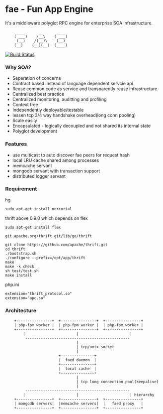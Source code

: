 fae - Fun App Engine
====================
It's a middleware polyglot RPC engine for enterprise SOA infrastructure.

         ____      __      ____ 
        ( ___)    /__\    ( ___)
         )__)    /(__)\    )__) 
        (__)    (__)(__)  (____)

[![Build Status](https://travis-ci.org/funkygao/fae.png?branch=master)](https://travis-ci.org/funkygao/fae)
                               
### Why SOA?

*   Seperation of concerns
*   Contract based instead of language dependent servcie api
*   Reuse common code as service and transparently reuse infrastructure
*   Centralized best practice
*   Centralized monitoring, auditting and profiling
*   Context free
*   Independently deployable/testable
*   lessen tcp 3/4 way handshake overhead(long conn pooling)
*   Scale easily
*   Encapsulated - logically decoupled and not shared its internal state
*   Polyglot development

### Features

*   use multicast to auto discover fae peers for request hash
*   local LRU cache shared among processes
*   memcache servant
*   mongodb servant with transaction support
*   distributed logger servant

### Requirement

hg

    sudo apt-get install mercurial

thrift above 0.9.0 which depends on flex

    sudo apt-get install flex

    git.apache.org/thrift.git/lib/go/thrift

    git clone https://github.com/apache/thrift.git
    cd thrift
    ./bootstrap.sh
    ./configure --prefix=/opt/app/thrift
    make
    make -k check
    sh test/test.sh
    make install

php.ini

    extension="thrift_protocol.so"
    extension="apc.so"

### Architecture


        +----------------+  +----------------+  +----------------+
        | php-fpm worker |  | php-fpm worker |  | php-fpm worker |
        +----------------+  +----------------+  +----------------+
            |                       |                       |
             -----------------------------------------------
                                    |                        
                                    | tcp/unix socket
                                    |                        
                            +---------------+
                            |  faed daemon  |
                            +---------------+
                            |  local cache  | 
                            +---------------+
                                    |                        
                                    | tcp long connection pool(keepalive)
                                    |                        
             -----------------------------------------------
            |                       |                       | hierarchy
        +----------------+  +----------------+  +----------------+
        | mongodb servers|  |memcache servers|  |   faed proxy   |
        +----------------+  +----------------+  +----------------+

